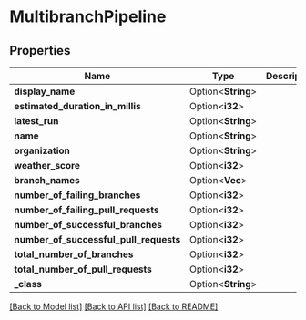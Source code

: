 # MultibranchPipeline

## Properties

Name | Type | Description | Notes
------------ | ------------- | ------------- | -------------
**display_name** | Option<**String**> |  | [optional]
**estimated_duration_in_millis** | Option<**i32**> |  | [optional]
**latest_run** | Option<**String**> |  | [optional]
**name** | Option<**String**> |  | [optional]
**organization** | Option<**String**> |  | [optional]
**weather_score** | Option<**i32**> |  | [optional]
**branch_names** | Option<**Vec<String>**> |  | [optional]
**number_of_failing_branches** | Option<**i32**> |  | [optional]
**number_of_failing_pull_requests** | Option<**i32**> |  | [optional]
**number_of_successful_branches** | Option<**i32**> |  | [optional]
**number_of_successful_pull_requests** | Option<**i32**> |  | [optional]
**total_number_of_branches** | Option<**i32**> |  | [optional]
**total_number_of_pull_requests** | Option<**i32**> |  | [optional]
**_class** | Option<**String**> |  | [optional]

[[Back to Model list]](../README.md#documentation-for-models) [[Back to API list]](../README.md#documentation-for-api-endpoints) [[Back to README]](../README.md)


